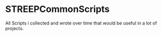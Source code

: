 # STREEPCommonScripts
All Scripts i collected and wrote over time that would be useful in a lot of projects.
